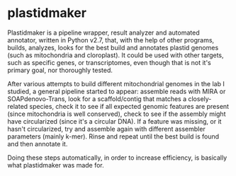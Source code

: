 plastidmaker
============

Plastidmaker is a pipeline wrapper, result analyzer and automated annotator, written in Python v2.7, that, with the help of other programs, builds, analyzes, looks for the best build and annotates plastid genomes (such as mitochondria and cloroplast). It could be used with other targets, such as specific genes, or transcriptomes, even though that is not it's primary goal, nor thoroughly tested.
 
After various attempts to build different mitochondrial genomes in the lab I studied, a general pipeline started to appear: assemble reads with MIRA or SOAPdenovo-Trans, look for a scaffold/contig that matches a closely-related species, check it to see if all expected genomic features are present (since mitochondria is well conserved), check to see if the assembly might have circularized (since it's a circular DNA). If a feature was missing, or it hasn't circularized, try and assemble again with different assembler parameters (mainly k-mer). Rinse and repeat until the best build is found and then annotate it.

Doing these steps automatically, in order to increase efficiency, is basically what plastidmaker was made for.
